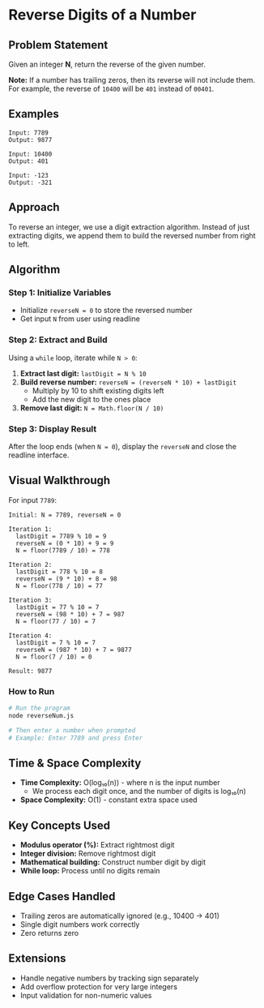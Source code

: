 # Reverse Digits of a Number

## Problem Statement
Given an integer **N**, return the reverse of the given number.

**Note:** If a number has trailing zeros, then its reverse will not include them. For example, the reverse of `10400` will be `401` instead of `00401`.

## Examples
```
Input: 7789
Output: 9877

Input: 10400  
Output: 401

Input: -123
Output: -321
```

## Approach
To reverse an integer, we use a digit extraction algorithm. Instead of just extracting digits, we append them to build the reversed number from right to left.

## Algorithm

### Step 1: Initialize Variables
- Initialize `reverseN = 0` to store the reversed number
- Get input `N` from user using readline

### Step 2: Extract and Build
Using a `while` loop, iterate while `N > 0`:

1. **Extract last digit:** `lastDigit = N % 10`
2. **Build reverse number:** `reverseN = (reverseN * 10) + lastDigit`
   - Multiply by 10 to shift existing digits left
   - Add the new digit to the ones place
3. **Remove last digit:** `N = Math.floor(N / 10)`

### Step 3: Display Result
After the loop ends (when `N = 0`), display the `reverseN` and close the readline interface.

## Visual Walkthrough
For input `7789`:

```
Initial: N = 7789, reverseN = 0

Iteration 1: 
  lastDigit = 7789 % 10 = 9
  reverseN = (0 * 10) + 9 = 9
  N = floor(7789 / 10) = 778

Iteration 2:
  lastDigit = 778 % 10 = 8
  reverseN = (9 * 10) + 8 = 98
  N = floor(778 / 10) = 77

Iteration 3:
  lastDigit = 77 % 10 = 7
  reverseN = (98 * 10) + 7 = 987
  N = floor(77 / 10) = 7

Iteration 4:
  lastDigit = 7 % 10 = 7
  reverseN = (987 * 10) + 7 = 9877
  N = floor(7 / 10) = 0

Result: 9877
```

### How to Run
```bash
# Run the program
node reverseNum.js

# Then enter a number when prompted
# Example: Enter 7789 and press Enter
```

## Time & Space Complexity
- **Time Complexity:** O(log₁₀(n)) - where n is the input number
  - We process each digit once, and the number of digits is log₁₀(n)
- **Space Complexity:** O(1) - constant extra space used

## Key Concepts Used
- **Modulus operator (%):** Extract rightmost digit
- **Integer division:** Remove rightmost digit  
- **Mathematical building:** Construct number digit by digit
- **While loop:** Process until no digits remain

## Edge Cases Handled
- Trailing zeros are automatically ignored (e.g., 10400 → 401)
- Single digit numbers work correctly
- Zero returns zero

## Extensions
- Handle negative numbers by tracking sign separately
- Add overflow protection for very large integers
- Input validation for non-numeric values
